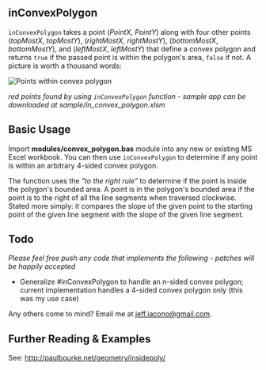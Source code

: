 ## inConvexPolygon ##
`inConvexPolygon` takes a point (_PointX_, _PointY_) along with four other points (_topMostX_, _topMostY_), (_rightMostX_, _rightMostY_), (_bottomMostX_, _bottomMostY_), and (_leftMostX_, _leftMostY_) that define a convex polygon and returns `true` if the passed point is within the polygon's area, `false` if not. A picture is worth a thousand words:

![Points within convex polygon](https://lh4.googleusercontent.com/-PZT7LOt01UI/Tm1IckHofhI/AAAAAAAAAaI/s7qLunE0BMY/points-in-polygon.png)

_red points found by using `inConvexPolygon` function - sample app can be downloaded at sample/in\_convex\_polygon.xlsm_

## Basic Usage ##
Import __modules/convex\_polygon.bas__ module into any new or existing MS Excel workbook. You can then use `inConvexPolygon` to determine if any point is within an arbitrary 4-sided convex polygon.

The function uses the _"to the right rule"_ to determine if the point is inside the polygon's bounded area. A point is in the polygon's bounded area if the point is to the right of all the line segments when traversed clockwise. Stated more simply: it compares the slope of the given point to the starting point of the given line segment with the slope of the given line segment.

## Todo ##
_Please feel free push any code that implements the following - patches will be happily
accepted_

* Generalize #inConvexPolygon to handle an n-sided convex polygon; current
  implementation handles a 4-sided convex polygon only (this was my use case)

Any others come to mind? Email me at [jeff.iacono@gmail.com](mailto:jeff.iacono@gmail.com).

## Further Reading & Examples ##
See: http://paulbourke.net/geometry/insidepoly/
